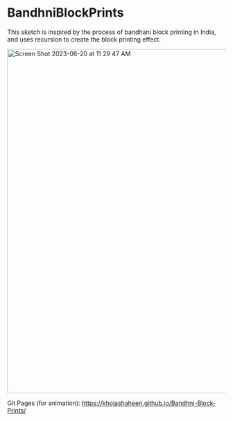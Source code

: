 # BandhniBlockPrints
This sketch is inspired by the process of bandhani block printing in India, and uses recursion to create the block printing effect.

<img width="794" alt="Screen Shot 2023-06-20 at 11 29 47 AM" src="https://github.com/khojashaheen/Bandhni-Block-Prints/assets/132402838/0dc06665-b685-4170-bebb-70760e7c7f1c">


Git Pages (for animation): https://khojashaheen.github.io/Bandhni-Block-Prints/
